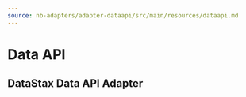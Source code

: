 ```yaml
---
source: nb-adapters/adapter-dataapi/src/main/resources/dataapi.md
---
```

# Data API
## DataStax Data API Adapter

